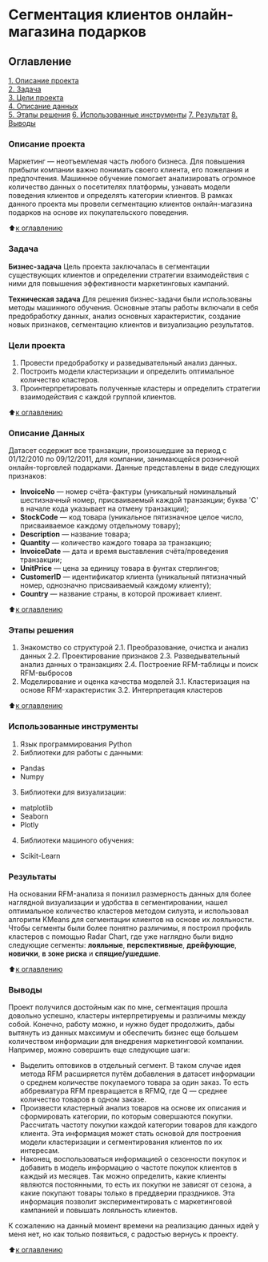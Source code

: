 # Сегментация клиентов онлайн-магазина подарков

## Оглавление  
[1. Описание проекта](#Описание-проекта)  
[2. Задача](#Задача)  
[3. Цели проекта](#Цели-проекта)  
[4. Описание данных](#Описание-данных)  
[5. Этапы решения](#Этапы-решения)
[6. Использованные инструменты](#Использованные-инструменты) 
[7. Результат](#Результаты) 
[8. Выводы](#Выводы) 

### Описание проекта    

Маркетинг — неотъемлемая часть любого бизнеса. Для повышения прибыли компании важно понимать своего клиента, его пожелания и предпочтения. Машинное обучение помогает анализировать огромное количество данных о посетителях платформы, узнавать модели поведения клиентов и определять категории клиентов. В рамках данного проекта мы провели сегментацию клиентов онлайн-магазина подарков на основе их покупательского поведения.

:arrow_up:[к оглавлению](#Оглавление)


### Задача  

**Бизнес-задача**
Цель проекта заключалась в сегментации существующих клиентов и определении стратегии взаимодействия с ними для повышения эффективности маркетинговых кампаний.

**Техническая задача**
Для решения бизнес-задачи были использованы методы машинного обучения. Основные этапы работы включали в себя предобработку данных, анализ основных характеристик, создание новых признаков, сегментацию клиентов и визуализацию результатов.



### Цели проекта

1. Провести предобработку и разведывательный анализ данных.
2. Построить модели кластеризации и определить оптимальное количество кластеров.
3. Проинтерпретировать полученные кластеры и определить стратегии взаимодействия с каждой группой клиентов.
  
:arrow_up:[к оглавлению](#Оглавление)


### Описание Данных  

Датасет содержит все транзакции, произошедшие за период с 01/12/2010 по 09/12/2011, для компании, занимающейся розничной онлайн-торговлей подарками. Данные представлены в виде следующих признаков:

* **InvoiceNo** — номер счёта-фактуры (уникальный номинальный шестизначный номер, присваиваемый каждой транзакции; буква 'C' в начале кода указывает на отмену транзакции);
* **StockCode** — код товара (уникальное пятизначное целое число, присваиваемое каждому отдельному товару);
* **Description** — название товара;
* **Quantity** — количество каждого товара за транзакцию;
* **InvoiceDate** — дата и время выставления счёта/проведения транзакции;
* **UnitPrice** — цена за единицу товара в фунтах стерлингов;
* **CustomerID** — идентификатор клиента (уникальный пятизначный номер, однозначно присваиваемый каждому клиенту);
* **Country** — название страны, в которой проживает клиент.

:arrow_up:[к оглавлению](#Оглавление)


### Этапы решения  

1. Знакомство со структурой
2.1. Преобразование, очистка и анализ данных
2.2. Проектирование признаков
2.3. Разведывательный анализ данных о транзакциях
2.4. Построение RFM-таблицы и поиск RFM-выбросов
3. Моделирование и оценка качества моделей
3.1. Кластеризация на основе RFM-характеристик
3.2. Интерпретация кластеров

:arrow_up:[к оглавлению](#Оглавление)

### Использованные инструменты

1. Язык программирования Python
2. Библиотеки для работы с данными: 
* Pandas
* Numpy
3. Библиотеки для визуализации:
* matplotlib
* Seaborn
* Plotly
4. Библиотеки машиного обучения:
* Scikit-Learn

### Результаты
На основании RFM-анализа я понизил размерность данных для более наглядной визуализации и удобства в сегментировании, нашел оптимальное количество кластеров методом силуэта, и использовал алгоритм KMeans для сегментации клиентов на основе их лояльности. Чтобы сегменты были более понятно различимы, я построил профиль кластеров с помощью Radar Chart, где уже наглядно были видно следующие сегменты: **лояльные**, **перспективные**, **дрейфующие**, **новички**, **в зоне риска** и **спящие/ушедшие**.

:arrow_up:[к оглавлению](#Оглавление)


### Выводы 

Проект получился достойным как по мне, сегментация прошла довольно успешно, кластеры интерпретируемы и различимы между собой. Конечно, работу можно, и нужно будет продолжить, дабы вытянуть из данных максимум и обеспечить бизнес еще большем количеством информации для внедрения маркетинговой компании. Например, можно совершить еще следующие шаги:

* Выделить оптовиков в отдельный сегмент. В таком случае идея метода RFM расширяется путём добавления в датасет информации о среднем количестве покупаемого товара за один заказ. То есть аббревиатура RFM превращается в RFMQ, где Q — среднее количество товаров в одном заказе.
* Произвести кластерный анализ товаров на основе их описания и сформировать категории, по которым совершаются покупки.
Рассчитать частоту покупки каждой категории товаров для каждого клиента. Эта информация может стать основой для построения модели кластеризации и сегментирования клиентов по их интересам.
* Наконец, воспользоваться информацией о сезонности покупок и добавить в модель информацию о частоте покупок клиентов в каждый из месяцев. Так можно определить, какие клиенты являются постоянными, то есть их покупки не зависят от сезона, а какие покупают товары только в преддверии праздников. Эта информация позволит экспериментировать с маркетинговой кампанией и повышать лояльность клиентов.

К сожалению на данный момент времени на реализацию данных идей у меня нет, но как только появиться, с радостью вернусь к проекту.

:arrow_up:[к оглавлению](#Оглавление)



